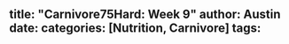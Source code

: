 title: "Carnivore75Hard: Week 9"
author: Austin
date:
categories: [Nutrition, Carnivore]
tags: 
---
